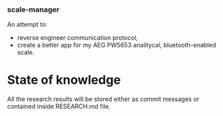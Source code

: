 ### scale-manager

An attempt to:
* reverse engineer communication protocol,
* create a better app
for my AEG PW5653 analitycal, bluetooth-enabled scale.

# State of knowledge

All the research results will be stored either as commit messages or
contained inside RESEARCH.md file.
